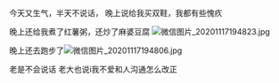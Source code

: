 今天又生气，半天不说话，
晚上说给我买双鞋，我都有些愧疚

晚上还给我煮了红薯粥，还炒了麻婆豆腐
![微信图片_20201117194823.jpg](https://upload-images.jianshu.io/upload_images/6904315-e42ca5ed4917627b.jpg?imageMogr2/auto-orient/strip%7CimageView2/2/w/1240)


晚上还去跑步了![微信图片_20201117194806.jpg](https://upload-images.jianshu.io/upload_images/6904315-d713fd7bbf61bf04.jpg?imageMogr2/auto-orient/strip%7CimageView2/2/w/1240)

老是不会说话
老大也说i我不爱和人沟通怎么改正

